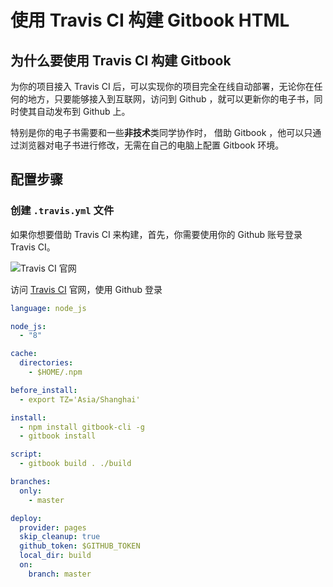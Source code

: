 # 使用 Travis CI 构建 Gitbook HTML

## 为什么要使用 Travis CI 构建 Gitbook

为你的项目接入 Travis CI 后，可以实现你的项目完全在线自动部署，无论你在任何的地方，只要能够接入到互联网，访问到 Github ，就可以更新你的电子书，同时使其自动发布到 Github 上。

特别是你的电子书需要和一些**非技术**类同学协作时， 借助 Gitbook ，他可以只通过浏览器对电子书进行修改，无需在自己的电脑上配置 Gitbook 环境。


## 配置步骤
### 创建 `.travis.yml` 文件

如果你想要借助 Travis CI 来构建，首先，你需要使用你的 Github 账号登录 Travis CI。

![Travis CI 官网](https://postimg.aliavv.com/newmbp/0ilx8.jpg)


访问 [Travis CI](https://travis-ci.com/) 官网，使用 Github 登录

```yml
language: node_js

node_js:
  - "8"

cache:
  directories:
    - $HOME/.npm

before_install:
  - export TZ='Asia/Shanghai'

install:
  - npm install gitbook-cli -g
  - gitbook install

script:
  - gitbook build . ./build

branches:
  only:
    - master

deploy:
  provider: pages
  skip_cleanup: true
  github_token: $GITHUB_TOKEN
  local_dir: build
  on:
    branch: master
```